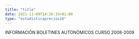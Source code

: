 ```yaml
---
title: "title"
date: 2021-11-09T14:26:33+01:00
type: "estadisticaprecios16"
---
```

INFORMACIÓN BOLETINES AUTONÓMICOS CURSO 2008-2009